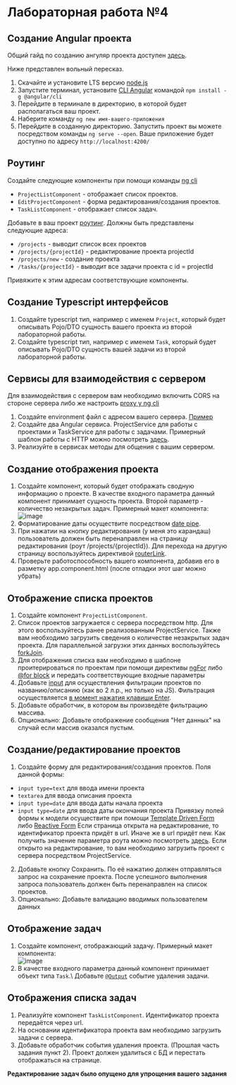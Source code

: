 # Лабораторная работа №4
## Создание Angular проекта
Общий гайд по созданию ангуляр проекта доступен [здесь](https://angular.dev/tools/cli/setup-local#create-a-workspace-and-initial-application).

Ниже представлен вольный пересказ.
1. Скачайте и установите LTS версию [node.js](https://nodejs.org/en/download/)
2. Запустите терминал, установите [CLI Angular](https://angular.dev/tools/cli) командой `npm install -g @angular/cli`
3. Перейдите в терминале в директорию, в которой будет располагаться ваш проект.
4. Наберите команду `ng new имя-вашего-приложения`
5. Перейдите в созданную директорию. Запустить проект вы можете посредством команды `ng serve --open`. Ваше приложение будет доступно по адресу `http://localhost:4200/`


## Роутинг
Создайте следующие компоненты при помощи команды [ng cli](https://angular.io/cli/generate#component-command)
- `ProjectListComponent` - отображает список проектов.
- `EditProjectComponent` - форма редактирования/создания проектов.
- `TaskListComponent` - отображает список задач.

Добавьте в ваш проект [роутинг](https://angular.dev/guide/routing).
Должны быть представлены следующие адреса:
- `/projects` - выводит список всех проектов
- `/projects/{projectId}` - редактирование проекта projectId
- `/projects/new` - создание проекта
- `/tasks/{projectId}` - выводит все задачи проекта с id = projectId

Привяжите к этим адресам соответствующие компоненты.

## Создание Typescript интерфейсов
1. Создайте typescript тип, например с именем `Project`, который будет описывать Pojo/DTO сущность вашего проекта из второй лабораторной работы.
2. Создайте typescript тип, например с именем `Task`, который будет описывать Pojo/DTO сущность вашей задачи из второй лабораторной работы.

## Сервисы для взаимодействия с сервером
Для взаимодействия с сервером вам необходимо включить CORS на стороне сервера либо же настроить [proxy у ng cli](https://angular.dev/tools/cli/serve#proxying-to-a-backend-server)
1. Создайте environment файл с адресом вашего сервера. [Пример](https://angular.dev/tools/cli/environments#configure-environment-specific-defaults)
2. Создайте два Angular сервиса. ProjectService для работы с проектами и TaskService для работы с задачами. Примерный шаблон работы с HTTP можно посмотреть [здесь](https://angular.io/tutorial/tour-of-heroes/toh-pt6).
3. Реализуйте в сервисах методы для общения с вашим сервером.

## Создание отображения проекта
1. Создайте компонент, который будет отображать сводную информацию о проекте. В качестве входного параметра данный компонент принимает сущность проекта. Второй параметр - количество незакрытых задач.
   Примерный макет компонента:\
      ![image](https://github.com/Das-dasein/web-2024/assets/33377076/c24dad9a-9f4d-409d-8755-d6f3caf999b1)
2. Форматирование даты осуществите посредством [date pipe](https://angular.dev/guide/pipes/template#chaining-pipes).
3. При нажатии на кнопку редактирования (у меня это карандаш) пользователь должен быть перенаправлен на страницу редактирования (роут /projects/{projectId}). Для перехода на другую страницу воспользуйтесь директивой [routerLink](https://angular.io/api/router/RouterLink). 
4. Проверьте работоспособность вашего компонента, добавив его в разметку app.component.html (после отладки этот шаг можно убрать)

## Отображение списка проектов
1. Создайте компонент `ProjectListComponent`.
2. Список проектов загружается с сервера посредством http. Для этого воспользуйтесь ранее реализованным ProjectService. Также вам необходимо загрузить сведения о количестве незакрытых задач проекта. Для параллельной загрузки этих данных воспользуйтесь [forkJoin](https://tyapk.ru/blog/post/rxjs-angular-parallelnye-i-posledovatelnye-zaprosy).
3. Для отображения списка вам необходимо в шаблоне проитерироваться по проектам при помощи директивы [ngFor](https://angular.dev/guide/pipes/template#chaining-pipes) либо [@for block](https://angular.dev/api/core/@for#mat-tab-content-107-0) и передать соответствующие входные параметры
4. Добавьте [input](https://developer.mozilla.org/en-US/docs/Web/HTML/Element/input/search) для осуществления фильтрации проектов по названию/описанию (как во 2 л.р., но только на JS). Фильтрация осуществляется [в момент нажатия клавиши Enter](https://angular.io/guide/user-input#key-event-filtering-with-keyenter).
5. Добавьте обработчик, в котором вы произведёте фильтрацию массива.
6. Опционально: Добавьте отображение сообщения "Нет данных" на случай если массив оказался пустым.

## Создание/редактирование проектов
1. Создайте форму для редактирования/создания проектов. Поля данной формы:
-  `input type=text` для ввода имени проекта
-  `textarea` для ввода описания проекта
-  `input type=date` для ввода даты начала проекта
-  `input type=date` для ввода даты окончания проекта
Привязку полей формы к модели осуществите при помощи [Template Driven Form](https://angular.dev/guide/forms/template-driven-forms#naming-control-elements) либо [Reactive Form](https://angular.dev/guide/forms/reactive-forms)
Если страница открыта на редактирование, то идентификатор проекта придёт в url. Иначе же в url придёт new. Как получить значение параметра роута можно посмотреть [здесь](https://angular.io/guide/router#accessing-query-parameters-and-fragments).
Если открыто на редактирование, то вам необходимо загрузить проект с сервера посредством ProjectService.
2. Добавьте кнопку Сохранить. По её нажатию должен отправляться запрос на сохранение проекта. После успешного выполнения запроса пользователь должен быть перенаправлен на список проектов.
3. Опционально: Добавьте валидацию вводимых пользователем данных

## Отображение задач
1. Создайте компонент, отображающий задачу. Примерный макет компонента:\
![image](https://github.com/Das-dasein/web-2024/assets/33377076/ed8dc720-6042-4a12-a2d2-b4117018b63d)
2. В качестве входного параметра данный компонент принимает объект типа `Task`.\ Добавьте [`@Output`](https://angular.dev/guide/components/outputs) событие удаления задачи.

## Отображения списка задач
1. Реализуйте компонент `TaskListComponent`. Идентификатор проекта передаётся через url.
2. На основании идентификатора проекта вам необходимо загрузить задачи с сервера.
3. Добавьте обработчик события удаления проекта. (Прошлая часть задания пункт 2). Проект должен удалиться с БД и перестать отображаться на странице.


**Редактирование задач было опущено для упрощения вашего задания**
